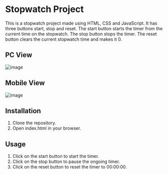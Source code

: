 # Stopwatch Project

This is a stopwatch project made using HTML, CSS and JavaScript. It has three buttons start, stop and reset. The start button starts the timer from the current time on the stopwatch. The stop button stops the timer. The reset button clears the current stopwatch time and makes it 0.

## PC View
![image](https://github.com/devnick09/stopwatch/assets/82429531/7da7ce1e-4607-481b-b505-b902d9f33800)

## Mobile View
![image](https://github.com/devnick09/stopwatch/assets/82429531/f00894b9-cb07-4108-bc1e-b5078165ce7b)

## Installation

1. Clone the repository.
2. Open index.html in your browser.

## Usage

1. Click on the start button to start the timer.
2. Click on the stop button to pause the ongoing timer.
3. Click on the reset button to reset the timer to 00:00:00.
